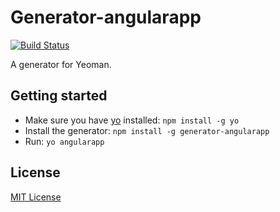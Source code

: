 # Generator-angularapp
[![Build Status](https://secure.travis-ci.org/bergjs/generator-angularapp.png?branch=master)](https://travis-ci.org/bergjs/generator-angularapp)

A generator for Yeoman.

## Getting started
- Make sure you have [yo](https://github.com/yeoman/yo) installed:
    `npm install -g yo`
- Install the generator: `npm install -g generator-angularapp`
- Run: `yo angularapp`

## License
[MIT License](http://en.wikipedia.org/wiki/MIT_License)
